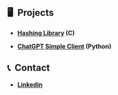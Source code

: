 ## 🖥️ &nbsp;Projects

* <b><a href="https://github.com/matthew01lokiet/C-hashing-library">Hashing Library</a> (C)</b>

* <b><a href="https://gist.github.com/matthew01lokiet/cb4d7ff523ac21357559df8b06cc8a72">ChatGPT Simple Client</a> (Python)</b>

## 📞 &nbsp;Contact
* <b><a href="https://www.linkedin.com/in/mateusz-lokietek-400a9a203">Linkedin</a></b>
 
